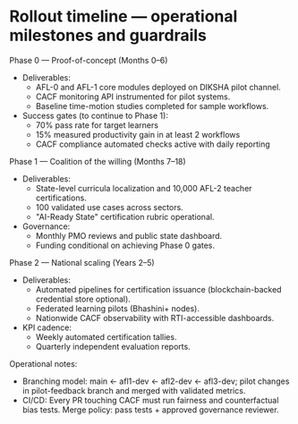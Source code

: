 # Rollout timeline — operational milestones and guardrails

Phase 0 — Proof-of-concept (Months 0–6)
- Deliverables:
  - AFL-0 and AFL-1 core modules deployed on DIKSHA pilot channel.
  - CACF monitoring API instrumented for pilot systems.
  - Baseline time-motion studies completed for sample workflows.
- Success gates (to continue to Phase 1):
  - 70% pass rate for target learners
  - 15% measured productivity gain in at least 2 workflows
  - CACF compliance automated checks active with daily reporting

Phase 1 — Coalition of the willing (Months 7–18)
- Deliverables:
  - State-level curricula localization and 10,000 AFL-2 teacher certifications.
  - 100 validated use cases across sectors.
  - "AI-Ready State" certification rubric operational.
- Governance:
  - Monthly PMO reviews and public state dashboard.
  - Funding conditional on achieving Phase 0 gates.

Phase 2 — National scaling (Years 2–5)
- Deliverables:
  - Automated pipelines for certification issuance (blockchain-backed credential store optional).
  - Federated learning pilots (Bhashini+ nodes).
  - Nationwide CACF observability with RTI-accessible dashboards.
- KPI cadence:
  - Weekly automated certification tallies.
  - Quarterly independent evaluation reports.

Operational notes:
- Branching model: main ← afl1-dev ← afl2-dev ← afl3-dev; pilot changes in pilot-feedback branch and merged with validated metrics.
- CI/CD: Every PR touching CACF must run fairness and counterfactual bias tests. Merge policy: pass tests + approved governance reviewer.